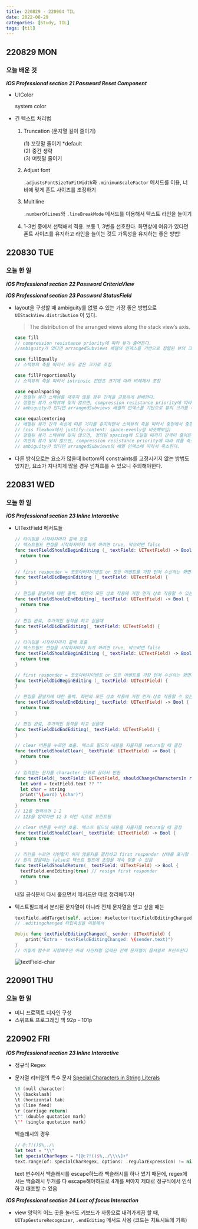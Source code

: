 ```yaml
---
title: 220829 - 220904 TIL
date: 2022-08-29
categories: [Study, TIL]
tags: [til]
---
```


## 220829 MON

### 오늘 배운 것

**_iOS Professional section 21 Password Reset Component_**

-   UIColor

    system color

-   긴 텍스트 처리법

    1.   Truncation (문자열 길이 줄이기)

         (1) 꼬릿말 줄이기 *default  
    (2) 중간 생략  
         (3) 머릿말 줄이기

    2.   Adjust font

         `.adjustsFontSizeToFitWidth`와 `.minimunScaleFactor` 메서드를 이용, 너비에 맞게 폰트 사이즈를 조정하기

    3.   Multiline

         `.numberOfLines`와 `.lineBreakMode` 메서드를 이용해서 텍스트 라인을 늘이기

    4.   1-3번 중에서 선택해서 적용. 보통 1, 3번을 선호한다. 화면상에 여유가 있다면 폰트 사이즈를 유지하고 라인을 늘이는 것도 가독성을 유지하는 좋은 방법!



## 220830 TUE

### 오늘 한 일

**_iOS Professional section 22 Password CriteriaView_**

**_iOS Professional section 23 Password StatusField_**

-   layout을 구성할 때 ambiguity를 없앨 수 있는 가장 좋은 방법으로 `UIStackView.distribution` 이 있다.  

    >   The distribution of the arranged views along the stack view’s axis.

    ```swift
    case fill
    // compression resistance priority에 따라 뷰가 줄어든다.
    //ambiguity가 있다면 arrangedSubviews 배열의 인덱스를 기반으로 정렬된 뷰의 크기를 조정한다.
    
    case fillEqually
    // 스택뷰의 축을 따라서 모두 같은 크기로 조정
    
    case fillProportionally
    // 스택뷰의 축을 따라서 intrinsic 컨텐츠 크기에 따라 비례해서 조정
    
    case equalSpacing
    // 정렬된 뷰가 스택뷰를 채우지 않을 경우 간격을 균등하게 분배한다.
    // 정렬된 뷰가 스택뷰에 맞지 않으면, compression resistance priority에 따라 뷰가 줄어든다.
    // ambiguity가 있다면 arrangedSubviews 배열의 인덱스를 기반으로 뷰의 크기를 축소한다.
    
    case equalcentering
    // 배열된 뷰가 간격 속성에 따른 거리를 유지하면서 스택뷰의 축을 따라서 중앙에서 중앙까지의 간격이 같게 배치하려고 시도한다
    // (css flexbox에서 justify-content: space-evenly랑 비슷해보임)
    // 정렬된 뷰가 스택뷰에 맞지 않으면, 정의된 spacing에 도달할 때까지 간격이 줄어든다.
    // 여전히 뷰가 맞지 않으면, compression resistance priority에 따라 뷰를 축소하고
    // ambiguity가 있다면 arrangedSubviews의 배열 인덱스에 따라서 축소한다.
    ```

-   다른 방식으로는 요소가 많을때 bottom의 constraints를 고정시키지 않는 방법도 있지만, 요소가 지나치게 많을 경우 넘쳐흐를 수 있으니 주의해야한다.



## 220831 WED

### 오늘 한 일

**_iOS Professional section 23 Inline Interactive_**

-   UITextField 메서드들

    ~~~swift
    // 타이핑을 시작하자마자 콜백 호출
    // 텍스트필드 편집을 시작하자마자 하게 하려면 true, 막으려면 false
    func textFieldShouldBeginEditing (_ textField: UITextField) -> Bool {
      return true
    }
    
    // first responder = 코코아터치이벤트 or 모든 이벤트를 가장 먼저 수신하는 화면의 컨트롤
    func textFieldDidBeginEditing (_ textField: UITextField) {
    }
    
    // 편집을 끝낼지에 대한 콜백. 화면의 모든 상호 작용에 가장 먼저 상호 작용할 수 있는 기능을 포기하는 것.
    func textFieldShouldEndEditing(_ textField: UITextField) -> Bool {
      return true
    }
    
    // 편집 완료, 추가적인 동작을 하고 싶을때
    func textFieldDidEndEditing(_ textField: UITextField) {
    }
    
    // 타이핑을 시작하자마자 콜백 호출
    // 텍스트필드 편집을 시작하자마자 하게 하려면 true, 막으려면 false
    func textFieldShouldBeginEditing (_ textField: UITextField) -> Bool {
      return true
    }
    
    // first responder = 코코아터치이벤트 or 모든 이벤트를 가장 먼저 수신하는 화면의 컨트롤
    func textFieldDidBeginEditing (_ textField: UITextField) {
    }
    
    // 편집을 끝낼지에 대한 콜백. 화면의 모든 상호 작용에 가장 먼저 상호 작용할 수 있는 기능을 포기하는 것.
    func textFieldShouldEndEditing(_ textField: UITextField) -> Bool {
      return true
    }
    
    // 편집 완료, 추가적인 동작을 하고 싶을때
    func textFieldDidEndEditing(_ textField: UITextField) {
    }
    
    // clear 버튼을 누르면 호출. 텍스트 필드의 내용을 지울지를 return할 때 결정
    func textFieldShouldClear(_ textField: UITextField) -> Bool {
      return true
    }
    
    // 입력받는 문자를 character 단위로 끊어서 반환
    func textField(_ textField: UITextField, shouldChangeCharactersIn range: NSRange, replacementString string: String) -> Bool {
      let word = textField.text ?? ""
      let char = string
      print("\(word) \(char)")
      return true
    }
    // 12를 입력하면 1 2
    // 123을 입력하면 12 3 이런 식으로 프린트됨
    
    // clear 버튼을 누르면 호출. 텍스트 필드의 내용을 지울지를 return할 때 결정
    func textFieldShouldClear(_ textField: UITextField) -> Bool {
      return true
    }
    
    // 리턴을 누르면 리턴할지 하지 않을지를 결정하고 first responder 상태를 포기할 수도 있다
    // 원치 않을때는 false로 텍스트 필드에 초점을 계속 맞출 수 있음
    func textFieldShouldReturn(_ textField: UITextField) -> Bool {
      textField.endEditing(true) // resign first responder
      return true
    }
    ~~~
    
    내일 공식문서 다시 훑으면서 메서드만 따로 정리해두자!
    
-   텍스트필드에서 분리된 문자열이 아니라 전체 문자열을 얻고 싶을 때는

    ```swift
    textField.addTarget(self, action: #selector(textFieldEditingChanged), for: .editingChanged)
    // .editingchanged 타입속성을 이용해서
    
    @objc func textFieldEditingChanged(_ sender: UITextField) {
        print("Extra - textFieldEditingChanged: \(sender.text)")
    }
    // 이렇게 함수로 지정해주면 아래 사진처럼 입력된 전체 문자열이 옵셔널로 프린트된다
    ```

    ![textField-char](https://user-images.githubusercontent.com/109815324/187712826-238ac294-d219-4ca0-a482-11ca581a8931.png)

    

## 220901 THU

### 오늘 한 일

-   미니 프로젝트 디자인 구성
-   스위프트 프로그래밍 책 92p - 101p



## 220902 FRI

**_iOS Professional section 23 Inline Interactive_**

-   정규식 Regex

-   문자열 리터럴의 특수 문자  [Special Characters in String Literals](https://docs.swift.org/swift-book/LanguageGuide/StringsAndCharacters.html#:~:text=The%20escaped%20special%20characters%20%5C0,and%20%5C'%20(single%20quotation%20mark))

    ```swift
    \0 (null character)
    \\ (backslash)
    \t (horizontal tab)
    \n (line feed)
    \r (carriage return)
    \"" (double quotation mark)
    \'' (single quotation mark)
    ```

    백슬래시의 경우

    ```swift
    // @:?!()$%,./\
    let text = "\\"
    let specialCharRegex = "[@:?!()$%,./\\\\]+"
    text.range(of: specialCharRegex, options: .regularExpression) != nil
    ```

    text 변수에서 백슬래시를 escape하느라 백슬래시를 하나 썼기 때문에, regex에서는 백슬래시 두개를 다 escape해야하므로 4개를 써야지 제대로 정규식에서 인식하고 대조할 수 있음

**_iOS Professional section 24 Lost of focus Interaction_**

-   view 영역의 어느 곳을 눌러도 키보드가 자동으로 내려가게끔 할 때,  
    `UITapGestureRecognizer`, `.endEditing` 메서드 사용 (코드는 치트시트에 기록)
